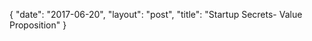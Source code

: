 {
   "date": "2017-06-20",
   "layout": "post",
   "title": "Startup Secrets- Value Proposition"
}


